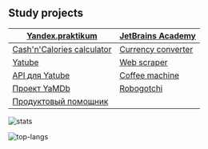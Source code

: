 ## Study projects

[**Yandex.praktikum**](https://praktikum.yandex.ru/profile/backend-developer/) | [**JetBrains Academy**](https://hyperskill.org)
--- | --- 
[Cash'n'Calories calculator](https://github.com/khmaker/hw_python_oop) |  [Currency converter](https://github.com/khmaker/Currency_Converter)
[Yatube](https://github.com/khmaker/hw05_final) | [Web scraper](https://github.com/khmaker/Web_Scraper)
[API для Yatube](https://github.com/khmaker/api_final_yatube) | [Coffee machine](https://github.com/khmaker/Coffee_Machine)
[Проект YaMDb](https://github.com/khmaker/infra_sp2) | [Robogotchi](https://github.com/khmaker/Robogotchi)
[Продуктовый помощник](https://github.com/khmaker/foodgram-project) |

![stats](https://github-readme-stats.vercel.app/api?username=khmaker&show_icons=true&count_private=true&theme=dark&hide_title=true)

![top-langs](https://github-readme-stats.vercel.app/api/top-langs/?username=khmaker&theme=dark&layout=compact&hide_title=true&card_width=445)
